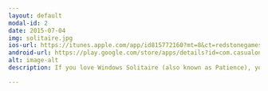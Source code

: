 ```yaml
---
layout: default
modal-id: 2
date: 2015-07-04
img: solitaire.jpg
ios-url: https://itunes.apple.com/app/id815772160?mt=8&ct=redstonegames.mobi
android-url: https://play.google.com/store/apps/details?id=com.casualon.games.klondikesolitaire
alt: image-alt
description: If you love Windows Solitaire (also known as Patience), you're going to love Solitaire Mob even more! Available now on your phone, tablet or computer!

---
```

